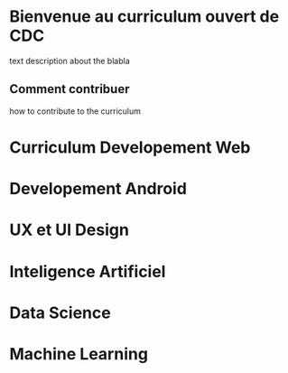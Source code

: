 # Bienvenue au curriculum ouvert de CDC
text description about the blabla

## Comment contribuer
how to contribute to the curriculum

# Curriculum Developement Web
# Developement Android
# UX et UI Design
# Inteligence Artificiel
# Data Science
# Machine Learning
